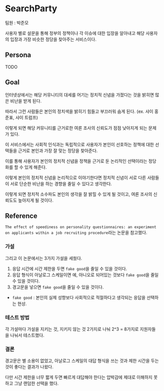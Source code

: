 # SearchParty
팀원 : 박준모

사용자 별로 설문을 통해 정부의 정책이나 각 이슈에 대한 입장을 알아내고 해당 사용자의 입장과 가장 비슷한 정당을 찾아주는 서비스이다.

## Persona
TODO

## Goal
인터넷상에서는 해당 커뮤니티의 대세를 어기는 정치적 신념을 가졌다는 것을 밝히면 많은 비난을 받게 된다. <p>
따라서 그런 사람들은 본인의 정치색을 밝히기 힘들고 부끄러워 숨게 된다. (ex. 샤이 홍준표, 샤이 트럼프) <p>
이렇게 되면 해당 커뮤니티를 근거로한 여론 조사의 신뢰도가 점점 낮아지게 되는 문제가 있다. <p>
이 서비스에서는 사회적 인식과는 독립적으로 사용자가 본인이 선호하는 정책에 대한 선택들을 근거로 본인과 가장 잘 맞는 정당을 찾아준다.
 <p>
이를 통해 사용자가 본인의 정치적 신념을 정책을 근거로 둔 논리적인 선택이라는 정당화를 할 수 있게 해준다. <p>
이렇게 본인의 정치적 신념을 논리적으로 이야기한다면 정치적 신념이 서로 다른 사람들이 서로 단순한 비난을 하는 경향을 줄일 수 있다고 생각한다. <p>
이렇게 되면 정치적 소수파도 본인의 생각을 잘 밝힐 수 있게 될 것이고, 여론 조사의 신뢰도도 높아지게 될 것이다.

## Reference
`The effect of speediness on personality questionnaires: an experiment on applicants within a job recruiting procedure`라는 논문을 참고했다.

### 가설
그리고 이 논문에서는 3가지 가설을 세웠다.
1. 응답 시간에 시간 제한을 두면 `fake good`을 줄일 수 있을 것이다.
2. 응답 형식이 아날로그 스케일이면 예, 아니오로 되어있는 것보다 `fake good`을 줄일 수 있을 것이다.
3. 경고문을 넣으면 `fake good`을 줄일 수 있을 것이다.
* `fake good` : 본인의 실제 성향보다 사회적으로 적절하다고 생각되는 응답을 선택하는 현상.

### 테스트 방법
각 가설마다 가설을 지키는 것, 지키지 않는 것 2가지로 나눠 2^3 = 8가지로 지원자들을 나눠서 테스트했다.

### 결론
경고문은 별 소용이 없었고, 아날로그 스케일의 대답 형식을 쓰는 것과 제한 시간을 두는 것이 좋다는 결과가 나왔다. <p>
다만 시간 제한을 너무 짧게 두면 빠르게 대답해야 한다는 압박감에 제대로 이해하지 못하고 그냥 랜덤한 선택을 했다.
